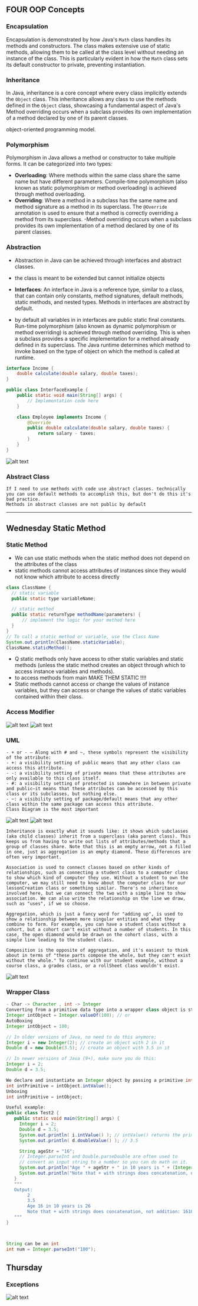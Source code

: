 ## FOUR OOP Concepts

### Encapsulation
Encapsulation is demonstrated by how Java's `Math` class handles its methods and constructors. The class makes extensive use of static methods, allowing them to be called at the class level without needing an instance of the class. This is particularly evident in how the `Math` class sets its default constructor to private, preventing instantiation.

### Inheritance
In Java, inheritance is a core concept where every class implicitly extends the `Object` class. This inheritance allows any class to use the methods defined in the `Object` class, showcasing a fundamental aspect of Java's Method overriding occurs when a subclass provides its own implementation of a method declared by one of its parent classes.

object-oriented programming model.

### Polymorphism
Polymorphism in Java allows a method or constructor to take multiple forms. It can be categorized into two types:
- **Overloading**: Where methods within the same class share the same name but have different parameters.
Compile-time polymorphism (also known as static polymorphism or method overloading) is achieved through method overloading.
- **Overriding**: Where a method in a subclass has the same name and method signature as a method in its superclass. 
The `@Override` annotation is used to ensure that a method is correctly overriding a method from its superclass.
-Method overriding occurs when a subclass provides its own implementation of a method declared by one of its parent classes.



### Abstraction
- Abstraction in Java can be achieved through interfaces and abstract classes. 
- the class is meant to be extended but cannot initialize objects

- **Interfaces**: An interface in Java is a reference type, similar to a class, that can contain only constants, method signatures, default methods, static methods, and nested types. Methods in interfaces are abstract by default.
- by default all variables in in interfaces are public static final constants.  
Run-time polymorphism (also known as dynamic polymorphism or method overriding) is achieved through method overriding. This is when a subclass provides a specific implementation for a method already defined in its superclass. The Java runtime determines which method to invoke based on the type of object on which the method is called at runtime.
  
```java
interface Income {
    double calculate(double salary, double taxes);
}

public class InterfaceExample {
    public static void main(String[] args) {
        // Implementation code here
    }

    class Employee implements Income {
        @Override
        public double calculate(double salary, double taxes) {
            return salary - taxes;
        }
    }
}

```
![alt text](image.png)


### Abstract Class
```
If I need to use methods with code use abstract classes. technically you can use default methods to accomplish this, but don't do this it's bad practice.
Methods in abstract classes are not public by default
```

---

## Wednesday Static Method
### Static Method
- We can use static methods when the static method does not depend on the attributes of the class
- static methods cannot access attributes of instances since they would not know which attribute to access directly
``` java
class ClassName {
  // static variable
  public static type variableName;

  // static method
  public static returnType methodName(parameters) {
      // implement the logic for your method here  
  }
}
// To call a static method or variable, use the Class Name
System.out.println(ClassName.staticVariable);
ClassName.staticMethod();
```
- Q static methods only have access to other static variables and static methods (unless the static method creates an object through which to access instance variables and methods). 
- to access methods from main MAKE THEM STATIC !!!!
- Static methods cannot access or change the values of instance variables, but they can access or change the values of static variables contained within their class.

### Access Modifier
![alt text](image-1.png)
![alt text](image-5.png)

### UML
```
- + or - – Along with # and ~, these symbols represent the visibility of the attribute:
- +: a visibility setting of public means that any other class can access this attribute.
- -: a visibility setting of private means that these attributes are only available to this class itself.
- #: a visibility setting of protected is somewhere in between private and public–it means that these attributes can be accessed by this class or its subclasses, but nothing else.
- ~: a visibility setting of package/default means that any other class within the same package can access this attribute. 
Class Diagram is the most important
```
![alt text](image-2.png)
![alt text](image-3.png)
```
Inheritance is exactly what it sounds like: it shows which subclasses (aka child classes) inherit from a superclass (aka parent class). This keeps us from having to write out lists of attributes/methods that a group of classes share. Note that this is an empty arrow, not a filled in one, just as aggregation is an empty diamond. These differences are often very important.

Association is used to connect classes based on other kinds of relationships, such as connecting a student class to a computer class to show which kind of computer they use. Without a student to own the computer, we may still need to know about the computer class for our lessonCreation class or something similar. There's no inheritance involved here, but we can connect the two with a simple line to show association. We can also write the relationship on the line we draw, such as "uses", if we so choose. 

Aggregation, which is just a fancy word for "adding up", is used to show a relationship between more singular entities and what they combine to form. For example, you can have a student class without a cohort, but a cohort can't exist without a number of students. In this case, the open diamond would be drawn on the cohort class, with a simple line leading to the student class.

Composition is the opposite of aggregation, and it's easiest to think about in terms of "these parts compose the whole, but they can't exist without the whole." To continue with our student example, without a course class, a grades class, or a rollSheet class wouldn't exist. 

```
![alt text](image-4.png)
### Wrapper Class

```java
- Char -> Character , int -> Integer
Converting from a primitive data type into a wrapper class object is straightforward. For example, to convert int into an Integer object, we can do the following:
Integer intObject = Integer.valueOf(100); // or
AutoBoxing
Integer intObject = 100;

// In older versions of Java, no need to do this anymore:
Integer i = new Integer(2); // create an object with 2 in it
Double d = new Double(3.5); // create an object with 3.5 in it

// In newer versions of Java (9+), make sure you do this:
Integer i = 2;
Double d = 3.5;

We declare and instantiate an Integer object by passing a primitive int value of 100.  If we want to convert the Integer object back to an int, we can do the following:
int intPrimitive = intObject.intValue();
Unboxing
int intPrimitive = intObject;

Useful example:
public class Test2 {
   public static void main(String[] args) {
     Integer i = 2;
     Double d = 3.5;
     System.out.println( i.intValue() ); // intValue() returns the primitive value 2
     System.out.println( d.doubleValue() ); // 3.5

     String ageStr = "16";
     // Integer.parseInt and Double.parseDouble are often used to
     // convert an input string to a number so you can do math on it.
     System.out.println("Age " + ageStr + " in 10 years is " + (Integer.parseInt(ageStr) + 10) ); // 16 26
     System.out.println("Note that + with strings does concatenation, not addition: " + (ageStr + 10));
   }
   """
   Output:
        2
        3.5
        Age 16 in 10 years is 26
        Note that + with strings does concatenation, not addition: 1610
   """
}



String can be an int
int num = Integer.parseInt("100");

```
## Thursday
### Exceptions
![alt text](image-6.png)
